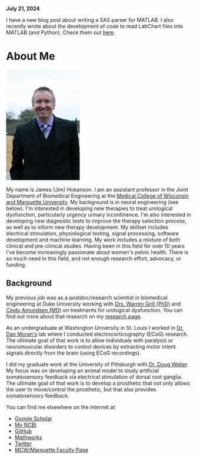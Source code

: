 **July 21, 2024**

I have a new blog post about writing a SAS parser for MATLAB. I also recently wrote about the development of code to read LabChart files into MATLAB (and Python). Check them out [here](blog).

# About Me #

<img src="jim_photo.jpg" alt="Photo of Jim" height="300">

My name is James (Jim) Hokanson. I am an assistant professor in the Joint Department of Biomedical Engineering at the [Medical College of Wisconsin and Marquette University](https://mcw.marquette.edu/biomedical-engineering/). My background is in neural engineering (see below). I'm interested in developing new therapies to treat urological dysfunction, particularly urgency urinary incontinence. I'm also interested in developing new diagnostic tests to improve the therapy selection process, as well as to inform new therapy development. My skillset includes electrical stimulation, physiological testing, signal processing, software development and machine learning. My work includes a mixture of both clinical and pre-clinical studies. Having been in this field for over 10 years I've become increasingly passionate about women's pelvic health. There is so much need in this field, and not enough research effort, advocacy, or funding. 

## Background ##

My previous job was as a postdoc/research scientist in biomedical engineering at Duke University working with [Drs. Warren Grill (PhD)](https://bme.duke.edu/faculty/warren-grill) and [Cindy Amundsen (MD)](https://obgyn.duke.edu/about/our-faculty/cindy-louise-amundsen-md) on treatments for urological dysfunction. You can find out more about that research on my [research page](research).

As an undergraduate at Washington University in St. Louis I worked in [Dr. Dan Moran's](https://engineering.wustl.edu/Profiles/Pages/Daniel-Moran.aspx) lab where I conducted electrocorticography (ECoG) research. The ultimate goal of that work is to allow individuals with paralysis or neuromuscular disorders to control devices by extracting motor intent signals directly from the brain (using ECoG recordings).

I did my graduate work at the University of Pittsburgh with [Dr. Doug Weber](http://www.rnel.pitt.edu/people/douglas-j-weber-phd). My focus was on developing an animal model to study artificial somatosensory feedback via electrical stimulation of dorsal root ganglia. The ultimate goal of that work is to develop a prosthetic that not only allows the user to move/control the prosthetic, but that also provides somatosensory feedback.

You can find me elsewhere on the internet at:
- [Google Scholar](https://scholar.google.com/citations?user=g0JsPnwAAAAJ&hl=en&oi=sra)
- [My NCBI](https://www.ncbi.nlm.nih.gov/myncbi/james.hokanson.1/bibliography/public/)
- [GitHub](https://github.com/jimhokanson)
- [Mathworks](https://www.mathworks.com/matlabcentral/profile/authors/937359-jim-hokanson)
- [Twitter](https://twitter.com/JimHokanson)
- [MCW/Marquette Faculty Page](https://mcw.marquette.edu/biomedical-engineering/directory/jim-hokanson.php)
